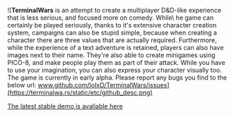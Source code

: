 ![**TerminalWars** is an attempt to create a multiplayer D&D-like experience that is less serious, and focused more on comedy. While\ he game can certainly be played seriously, thanks to it's extensive character creation system, campaigns can also be stupid simple, because when creating a character there are three values that are actually required. Furthermore, while the experience of a text adventure is retained, players can also have images next to their name. They're also able to create minigames using PICO-8, and make people play them as part of their attack. While you have to use your imagination, you can also express your character visually too. The game is currently in early alpha. Please report any bugs you find to the below url: www.github.com/IoIxD/TerminalWars/issues](https://terminalwa.rs/static/etc/github_desc.png)

[The latest stable demo is avaliable here](http://battle.ioi-xd.net/)
